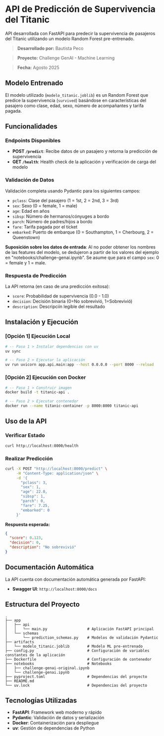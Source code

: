 # API de Predicción de Supervivencia del Titanic

API desarrollada con FastAPI para predecir la supervivencia de pasajeros del Titanic utilizando un modelo Random Forest pre-entrenado.

> **Desarrollado por:** Bautista Peco

> **Proyecto:** Challenge GenAI - Machine Learning

> **Fecha:** Agosto 2025

## Modelo Entrenado

El modelo utilizado (`modelo_titanic.joblib`) es un Random Forest que predice la supervivencia (`survived`) basándose en características del pasajero como clase, edad, sexo, número de acompañantes y tarifa pagada.

## Funcionalidades

### Endpoints Disponibles

- **POST `/predict`**: Recibe datos de un pasajero y retorna la predicción de supervivencia
- **GET `/health`**: Health check de la aplicación y verificación de carga del modelo

### Validación de Datos

Validación completa usando Pydantic para los siguientes campos:

- `pclass`: Clase del pasajero (1 = 1st, 2 = 2nd, 3 = 3rd)
- `sex`: Sexo (0 = female, 1 = male)
- `age`: Edad en años
- `sibsp`: Número de hermanos/cónyuges a bordo
- `parch`: Número de padres/hijos a bordo
- `fare`: Tarifa pagada por el ticket
- `embarked`: Puerto de embarque (0 = Southampton, 1 = Cherbourg, 2 = Queenstown)

**Suposición sobre los datos de entrada**: Al no poder obtener los nombres de las features del modelo, se dedujeron a partir de los valores del ejemplo en "notebooks/challenge-genai.ipynb". Se asume que para el campo `sex`: 0 = female y 1 = male.

### Respuesta de Predicción

La API retorna (en caso de una predicción exitosa):
- `score`: Probabilidad de supervivencia (0.0 - 1.0)
- `decision`: Decisión binaria (0=No sobrevivió, 1=Sobrevivió)
- `description`: Descripciín legible del resultado

## Instalación y Ejecución

### [Opción 1] Ejecución Local

```bash
# -- Paso 1 > Instalar dependencias con uv
uv sync

# -- Paso 2 > Ejecutar la aplicación
uv run uvicorn app.api.main:app --host 0.0.0.0 --port 8000 --reload
```

### [Opción 2] Ejecución con Docker

```bash
# -- Paso 1 > Construir imagen
docker build -t titanic-api .

# -- Paso 2 > Ejecutar contenedor
docker run --name titanic-container -p 8000:8000 titanic-api
```

## Uso de la API

### Verificar Estado
```bash
curl http://localhost:8000/health
```

### Realizar Predicción
```bash
curl -X POST "http://localhost:8000/predict" \
     -H "Content-Type: application/json" \
     -d '{
       "pclass": 3,
       "sex": 1,
       "age": 22.0,
       "sibsp": 1,
       "parch": 0,
       "fare": 7.25,
       "embarked": 0
     }'
```

**Respuesta esperada:**
```json
{
  "score": 0.123,
  "decision": 0,
  "description": "No sobrevivió"
}
```

## Documentación Automática

La API cuenta con documentación automática generada por FastAPI:

- **Swagger UI**: `http://localhost:8000/docs`

## Estructura del Proyecto

```
.
├── app
│   ├── api
│   │   └── main.py                  # Aplicación FastAPI principal
│   └── schemas
│       └── prediction_schemas.py    # Modelos de validación Pydantic
├── artifacts
│   └── modelo_titanic.joblib        # Modelo ML pre-entrenado
├── config.py                        # Configuración de variables constantes de la aplicación
├── Dockerfile                       # Configuración de contenedor
├── notebooks                        # Notebooks
│   ├── challenge-genai-original.ipynb
│   └── challenge-genai.ipynb
├── pyproject.toml                   # Dependencias del proyecto
├── README.md
└── uv.lock                          # Dependencias del proyecto
```

## Tecnologías Utilizadas

- **FastAPI**: Framework web moderno y rápido
- **Pydantic**: Validación de datos y serialización
- **Docker**: Containerización para despliegue
- **uv**: Gestión de dependencias de Python